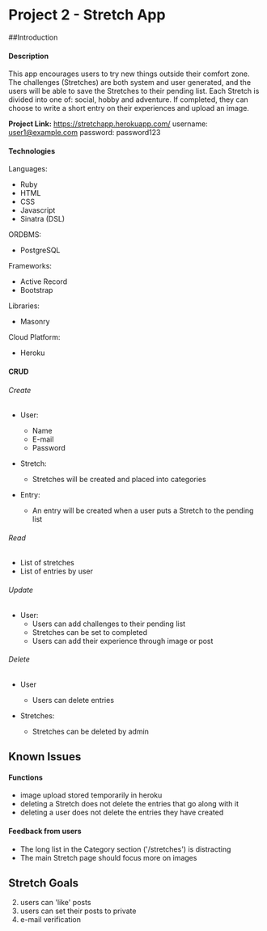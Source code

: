# Project 2 - Stretch App

##Introduction

#### Description

This app encourages users to try new things outside their comfort zone. The challenges (Stretches) are both system and user generated, and the users will be able to save the Stretches to their pending list. Each Stretch is divided into one of: social, hobby and adventure. If completed, they can choose to write a short entry on their experiences and upload an image.

<b>Project Link:</b> https://stretchapp.herokuapp.com/
username: user1@example.com
password: password123

#### Technologies
Languages:
+ Ruby
+ HTML
+ CSS
+ Javascript
+ Sinatra (DSL)

ORDBMS:
+ PostgreSQL

Frameworks:
+ Active Record
+ Bootstrap

Libraries:
+ Masonry

Cloud Platform:
+ Heroku

#### CRUD

###### Create
+ User:
  - Name
  - E-mail
  - Password

+ Stretch:
  - Stretches will be created and placed into categories

+ Entry:
  - An entry will be created when a user puts a Stretch to the pending list

###### Read
+ List of stretches
+ List of entries by user

###### Update
+ User:
  - Users can add challenges to their pending list
  - Stretches can be set to completed
  - Users can add their experience through image or post

###### Delete
+ User
  - Users can delete entries

+ Stretches:
  - Stretches can be deleted by admin

## Known Issues

#### Functions
+ image upload stored temporarily in heroku
+ deleting a Stretch does not delete the entries that go along with it
+ deleting a user does not delete the entries they have created

#### Feedback from users
+ The long list in the Category section ('/stretches') is distracting
+ The main Stretch page should focus more on images

## Stretch Goals
2. users can 'like' posts
2. users can set their posts to private
3. e-mail verification
